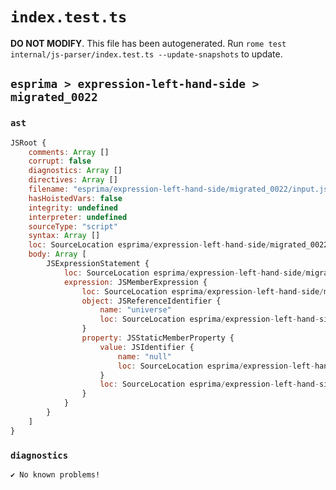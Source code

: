 # `index.test.ts`

**DO NOT MODIFY**. This file has been autogenerated. Run `rome test internal/js-parser/index.test.ts --update-snapshots` to update.

## `esprima > expression-left-hand-side > migrated_0022`

### `ast`

```javascript
JSRoot {
	comments: Array []
	corrupt: false
	diagnostics: Array []
	directives: Array []
	filename: "esprima/expression-left-hand-side/migrated_0022/input.js"
	hasHoistedVars: false
	integrity: undefined
	interpreter: undefined
	sourceType: "script"
	syntax: Array []
	loc: SourceLocation esprima/expression-left-hand-side/migrated_0022/input.js 1:0-2:0
	body: Array [
		JSExpressionStatement {
			loc: SourceLocation esprima/expression-left-hand-side/migrated_0022/input.js 1:0-1:13
			expression: JSMemberExpression {
				loc: SourceLocation esprima/expression-left-hand-side/migrated_0022/input.js 1:0-1:13
				object: JSReferenceIdentifier {
					name: "universe"
					loc: SourceLocation esprima/expression-left-hand-side/migrated_0022/input.js 1:0-1:8 (universe)
				}
				property: JSStaticMemberProperty {
					value: JSIdentifier {
						name: "null"
						loc: SourceLocation esprima/expression-left-hand-side/migrated_0022/input.js 1:9-1:13 (null)
					}
					loc: SourceLocation esprima/expression-left-hand-side/migrated_0022/input.js 1:9-1:13 (null)
				}
			}
		}
	]
}
```

### `diagnostics`

```
✔ No known problems!

```
